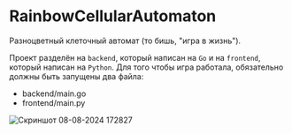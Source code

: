 # RainbowCellularAutomaton
Разноцветный клеточный автомат (то бишь, "игра в жизнь").

Проект разделён на `backend`, который написан на `Go` и на `frontend`, который написан на `Python`. Для того чтобы игра работала, обязательно должны быть запущены два файла:
+ backend/main.go
+ frontend/main.py

![Скриншот 08-08-2024 172827](https://github.com/user-attachments/assets/fd34eb1f-8f2d-4b64-bee2-04485c0fdb44)
